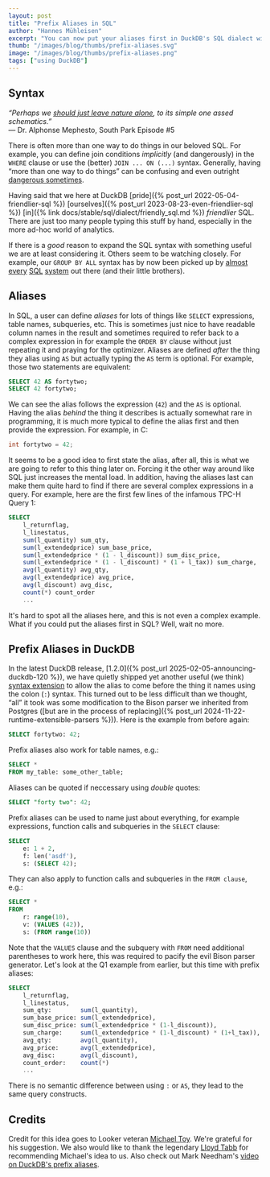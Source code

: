 ```yaml
---
layout: post
title: "Prefix Aliases in SQL"
author: "Hannes Mühleisen"
excerpt: "You can now put your aliases first in DuckDB's SQL dialect with a colon, e.g., `SELECT a: 42;`"
thumb: "/images/blog/thumbs/prefix-aliases.svg"
image: "/images/blog/thumbs/prefix-aliases.png"
tags: ["using DuckDB"]
---
```


## Syntax

<p><i>“Perhaps we <a href="https://www.youtube.com/watch?v=TBAf5l1RmcA">should just leave nature alone</a>, to its simple one assed schematics.”</i><br/>
   — Dr. Alphonse Mephesto, South Park Episode #5</p>

There is often more than one way to do things in our beloved SQL. For example, you can define join conditions *implicitly* (and dangerously) in the `WHERE` clause or use the (better) `JOIN ... ON (...)` syntax. Generally, having “more than one way to do things” can be confusing and even outright [dangerous sometimes](https://www.youtube.com/watch?v=noQcWra6sbU).

Having said that we here at DuckDB [pride]({% post_url 2022-05-04-friendlier-sql %}) [ourselves]({% post_url 2023-08-23-even-friendlier-sql %}) [in]({% link docs/stable/sql/dialect/friendly_sql.md %}) *friendlier* SQL. There are just too many people typing this stuff by hand, especially in the more ad-hoc world of analytics.  

If there is a *good* reason to expand the SQL syntax with something useful we are at least considering it. Others seem to be watching closely. For example, our `GROUP BY ALL` syntax has by now been picked up by [almost](https://cloud.google.com/bigquery/docs/reference/standard-sql/query-syntax) [every](https://docs.snowflake.com/en/sql-reference/constructs/group-by#label-group-by-all-columns) [SQL](https://docs.databricks.com/aws/en/sql/language-manual/sql-ref-syntax-qry-select-groupby) [system](https://learn.microsoft.com/en-us/sql/t-sql/queries/select-group-by-transact-sql?view=sql-server-ver16#group-by-all-column-expression--n-) out there (and their little brothers).

## Aliases

In SQL, a user can define *aliases* for lots of things like `SELECT` expressions, table names, subqueries, etc. This is sometimes just nice to have readable column names in the result and sometimes required to refer back to a complex expression in for example the `ORDER BY` clause without just repeating it and praying for the optimizer. Aliases are defined *after* the thing they alias using `AS` but actually typing the `AS` term is optional. For example, those two statements are equivalent:

```sql
SELECT 42 AS fortytwo;
SELECT 42 fortytwo;
```

We can see the alias follows the expression (`42`) and the `AS` is optional. Having the alias *behind* the thing it describes is actually somewhat rare in programming, it is much more typical to define the alias first and then provide the expression. For example, in C:

```c
int fortytwo = 42;
```

It seems to be a good idea to first state the alias, after all, this is what we are going to refer to this thing later on. Forcing it the other way around like SQL just increases the mental load. In addition, having the aliases last can make them quite hard to find if there are several complex expressions in a query. For example, here are the first few lines of the infamous TPC-H Query 1:

```sql
SELECT
    l_returnflag,
    l_linestatus,
    sum(l_quantity) sum_qty,
    sum(l_extendedprice) sum_base_price,
    sum(l_extendedprice * (1 - l_discount)) sum_disc_price,
    sum(l_extendedprice * (1 - l_discount) * (1 + l_tax)) sum_charge,
    avg(l_quantity) avg_qty,
    avg(l_extendedprice) avg_price,
    avg(l_discount) avg_disc,
    count(*) count_order
    ...
```

It's hard to spot all the aliases here, and this is not even a complex example. What if you could put the aliases first in SQL? Well, wait no more.

## Prefix Aliases in DuckDB

In the latest DuckDB release, [1.2.0]({% post_url 2025-02-05-announcing-duckdb-120 %}), we have quietly shipped yet another useful (we think) [syntax extension](https://github.com/duckdb/duckdb/pull/14436) to allow the alias to come before the thing it names using the colon (`:`) syntax. This turned out to be less difficult than we thought, “all” it took was some modification to the Bison parser we inherited from Postgres ([but are in the process of replacing]({% post_url 2024-11-22-runtime-extensible-parsers %})). Here is the example from before again:

```sql
SELECT fortytwo: 42;
```

Prefix aliases also work for table names, e.g.:

```sql
SELECT *
FROM my_table: some_other_table;
```

Aliases can be quoted if neccessary using *double* quotes:

```sql
SELECT "forty two": 42;
```

Prefix aliases can be used to name just about everything, for example expressions, function calls and subqueries in the `SELECT` clause:

```sql
SELECT 
    e: 1 + 2, 
    f: len('asdf'), 
    s: (SELECT 42);
```

They can also apply to function calls and subqueries in the `FROM clause`, e.g.:

```sql
SELECT *
FROM
    r: range(10),
    v: (VALUES (42)),
    s: (FROM range(10))
```

Note that the `VALUES` clause and the subquery with `FROM` need additional parentheses to work here, this was required to pacify the evil Bison parser generator. Let's look at the Q1 example from earlier, but this time with prefix aliases:

```sql
SELECT
    l_returnflag,
    l_linestatus,
    sum_qty:        sum(l_quantity),
    sum_base_price: sum(l_extendedprice),
    sum_disc_price: sum(l_extendedprice * (1-l_discount)),
    sum_charge:     sum(l_extendedprice * (1-l_discount) * (1+l_tax)),
    avg_qty:        avg(l_quantity),
    avg_price:      avg(l_extendedprice),
    avg_disc:       avg(l_discount),
    count_order:    count(*) 
    ...
```

There is no semantic difference between using `:` or `AS`, they lead to the same query constructs.

## Credits

Credit for this idea goes to Looker veteran [Michael Toy](https://www.linkedin.com/in/michael-toy-27b3407/).
We're grateful for his suggestion.
We also would like to thank the legendary [Lloyd Tabb](https://www.linkedin.com/in/lloydtabb/) for recommending Michael's idea to us.
Also check out Mark Needham's [video on DuckDB's prefix aliases](https://youtu.be/rwIiw7HZa1M?si=yRzsHfpd62d0pp7u&t=215).
